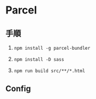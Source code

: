 # Parcel

## 手順

1. `npm install -g parcel-bundler`

2. `npm install -D sass`

3. `npm run build src/**/*.html`

## Config


